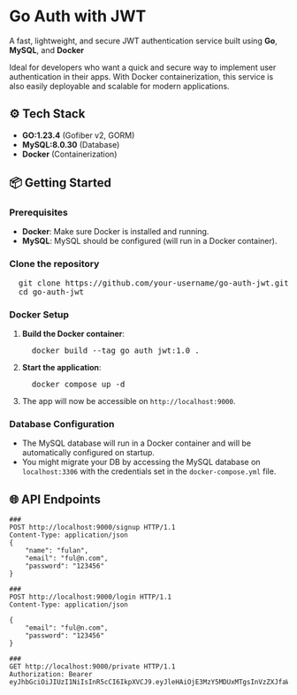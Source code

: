 <h1>Go Auth with JWT</h1>
<p>A fast, lightweight, and secure JWT authentication service built using <strong>Go</strong>, <strong>MySQL</strong>, and <strong>Docker</strong>
</p>
<p>Ideal for developers who want a quick and secure way to implement user authentication in their apps. With Docker containerization, this service is also easily deployable and scalable for modern applications.</p>
<h2>⚙️ Tech Stack</h2>
<ul>
  <li>
    <strong>GO:1.23.4</strong> (Gofiber v2, GORM)
  </li>
  <li>
    <strong>MySQL:8.0.30</strong> (Database)
  </li>
  <li>
    <strong>Docker</strong> (Containerization)
  </li>
</ul>
<h2>📦 Getting Started</h2>
<h3>Prerequisites</h3>
<ul>
  <li>
    <strong>Docker</strong>: Make sure Docker is installed and running.
  </li>
  <li>
    <strong>MySQL</strong>: MySQL should be configured (will run in a Docker container).
  </li>
</ul>
<h3>Clone the repository</h3>
<pre>
  git clone https://github.com/your-username/go-auth-jwt.git
  cd go-auth-jwt
</pre>
<h3>Docker Setup</h3>
<ol>
  <li>
    <strong>Build the Docker container</strong>:
    <pre>
  docker build --tag go_auth_jwt:1.0 .
</pre>
  </li>
  <li>
    <strong>Start the application</strong>:
    <pre class="!overflow-visible">
  docker compose up -d
</pre>
  </li>
  <li>The app will now be accessible on <code>http://localhost:9000</code>. </li>
</ol>
<h3>Database Configuration</h3>
<ul>
  <li>The MySQL database will run in a Docker container and will be automatically configured on startup.</li>
  <li>You might migrate your DB by accessing the MySQL database on <code>localhost:3306</code> with the credentials set in the <code>docker-compose.yml</code> file. </li>
</ul>
<h2>🌐 API Endpoints</h2>


```
###
POST http://localhost:9000/signup HTTP/1.1
Content-Type: application/json
{
    "name": "fulan",
    "email": "ful@n.com",
    "password": "123456"
}

###
POST http://localhost:9000/login HTTP/1.1
Content-Type: application/json

{
    "email": "ful@n.com",
    "password": "123456"
}

###
GET http://localhost:9000/private HTTP/1.1
Authorization: Bearer eyJhbGciOiJIUzI1NiIsInR5cCI6IkpXVCJ9.eyJleHAiOjE3MzY5MDUxMTgsInVzZXJfaWQiOjE0fQ.CSH6gkLwnDVVa_9bYk43bOTFnTxPSm6c6OeKzR8sg_s
```
